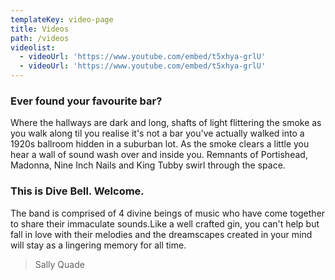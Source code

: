 ```yaml
---
templateKey: video-page
title: Videos
path: /videos
videolist:
  - videoUrl: 'https://www.youtube.com/embed/t5xhya-grlU'
  - videoUrl: 'https://www.youtube.com/embed/t5xhya-grlU'
---
```

### Ever found your favourite bar? 

Where the hallways are dark and long, shafts of light flittering the smoke as you walk along til you realise it's not a bar you've actually walked into a 1920s ballroom hidden in a suburban lot.
As the smoke clears a little you hear a wall of sound wash over and inside you. Remnants of Portishead, Madonna, Nine Inch Nails and King Tubby swirl through the space.

### This is Dive Bell. Welcome.

The band is comprised of 4 divine beings of music who have come together to share their immaculate sounds.Like a well crafted gin, you can't help but fall in love with their melodies and the dreamscapes created in your mind will stay as a lingering memory for all time.

> Sally Quade
